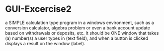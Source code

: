 # GUI-Excercise2
a SIMPLE calculation type program in a windows environment, such as a conversion calculator, algebra problem or even a bank account update based on withdrawals or deposits, etc. It should be ONE window that takes (a) number(s) a user types in (text field), and when a button is clicked displays a result on the window (label).
